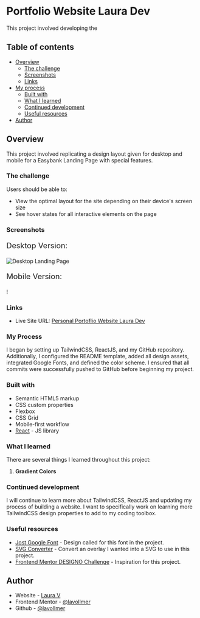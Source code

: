 # Portfolio Website Laura Dev

This project involved developing the

## Table of contents

- [Overview](#overview)
  - [The challenge](#the-challenge)
  - [Screenshots](#screenshots)
  - [Links](#links)
- [My process](#my-process)
  - [Built with](#built-with)
  - [What I learned](#what-i-learned)
  - [Continued development](#continued-development)
  - [Useful resources](#useful-resources)
- [Author](#author)

## Overview

This project involved replicating a design layout given for desktop and mobile for a Easybank Landing Page with special features.

### The challenge

Users should be able to:

- View the optimal layout for the site depending on their device's screen size
- See hover states for all interactive elements on the page

### Screenshots

<p style="font-size:20px;">Desktop Version:</p>

![Desktop Landing Page](./src/assets/MainPageDesktop.png)

<p style="font-size:20px;">Mobile Version:</p>

!

### Links

- Live Site URL: [Personal Portoflio Website Laura Dev]()

### My Process

I began by setting up TailwindCSS, ReactJS, and my GitHub repository. Additionally, I configured the README template, added all design assets, integrated Google Fonts, and defined the color scheme. I ensured that all commits were successfully pushed to GitHub before beginning my project.

### Built with

- Semantic HTML5 markup
- CSS custom properties
- Flexbox
- CSS Grid
- Mobile-first workflow
- [React](https://reactjs.org/) - JS library

### What I learned

There are several things I learned throughout this project:

1. **Gradient Colors**

### Continued development

I will continue to learn more about TailwindCSS, ReactJS and updating my process of building a website. I want to specifically work on learning more TailwindCSS design properties to add to my coding toolbox.

### Useful resources

- [Jost Google Font](https://fonts.google.com/selection) - Design called for this font in the project.
- [SVG Converter](https://jakearchibald.github.io/svgomg/) - Convert an overlay I wanted into a SVG to use in this project.
- [Frontend Mentor DESIGNO Challenge](https://www.frontendmentor.io/challenges/designo-multipage-website-G48K6rfUT) - Inspiration for this project.

## Author

- Website - [Laura V](www.lauradeveloper.com)
- Frontend Mentor - [@lavollmer](https://www.frontendmentor.io/profile/lavollmer)
- Github - [@lavollmer](https://github.com/lavollmer)
